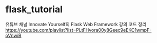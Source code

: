 # flask_tutorial
유튜브 채널 Innovate Yourself의 Flask Web Framework 강의 코드 정리 \
https://youtube.com/playlist?list=PLtFHvora00y8Geec9eEKC1wmpF-oVnwiB
